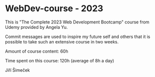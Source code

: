# WebDev-course - 2023

This is "The Complete 2023 Web Development Bootcamp" course from Udemy provided by Angela Yu.

Commit messages are used to inspire my future self and others that it is possible to take such an extensive course in two weeks.

Amount of course content: 60h

Time spent on this course: 120h (average of 8h a day)

Jiří Šimeček
